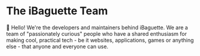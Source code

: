# The iBaguette Team

👋 Hello! We're the developers and maintainers behind iBaguette. We are a team of "passionately curious" people who have a shared enthusiasm for making cool, practical tech - be it websites, applications, games or anything else - that anyone and everyone can use. 
